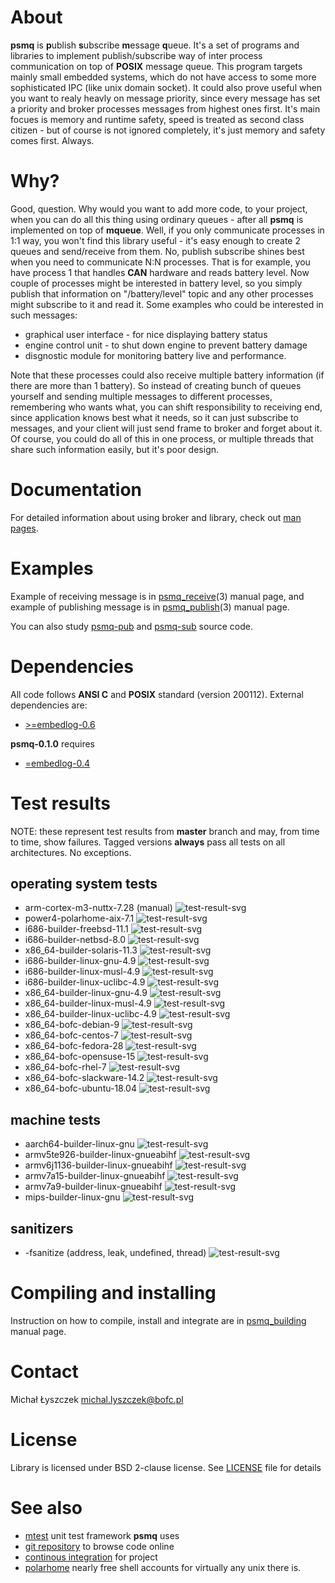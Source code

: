 [kursg-meta]: # (order: 1)

About
=====

**psmq** is **p**ublish **s**ubscribe **m**essage **q**ueue. It's a set of
programs and libraries to implement publish/subscribe way of inter process
communication on top of **POSIX** message queue. This program targets mainly
small embedded systems, which do not have access to some more sophisticated IPC
(like unix domain socket). It could also prove useful when you want to realy
heavly on message priority, since every message has set a priority and broker
processes messages from highest ones first. It's main focues is memory and
runtime safety, speed is treated as second class citizen - but of course is not
ignored completely, it's just memory and safety comes first. Always.

Why?
====

Good, question. Why would you want to add more code, to your project, when you
can do all this thing using ordinary queues - after all **psmq** is implemented on
top of **mqueue**. Well, if you only communicate processes in 1:1 way, you won't
find this library useful - it's easy enough to create 2 queues and send/receive
from them. No, publish subscribe shines best when you need to communicate N:N
processes. That is for example, you have process 1 that handles **CAN** hardware
and reads battery level. Now couple of processes might be interested in battery
level, so you simply publish that information on "/battery/level" topic and any
other processes might subscribe to it and read it. Some examples who could be
interested in such messages:

* graphical user interface - for nice displaying battery status
* engine control unit - to shut down engine to prevent battery damage
* disgnostic module for monitoring battery live and performance.

Note that these processes could also receive multiple battery information (if
there are more than 1 battery). So instead of creating bunch of queues yourself
and sending multiple messages to different processes, remembering who wants
what, you can shift responsibility to receiving end, since application knows
best what it needs, so it can just subscribe to messages, and your client will
just send frame to broker and forget about it. Of course, you could do all of
this in one process, or multiple threads that share such information easily, but
it's poor design.

Documentation
=============

For detailed information about using broker and library, check out
[man pages](https://psmq.bofc.pl/manuals.html).

Examples
========

Example of receiving message is in
[psmq_receive](https://psmq.bofc.pl/manuals/psmq_receive.3.html)(3) manual
page, and example of publishing message is in
[psmq_publish](https://psmq.bofc.pl/manuals/psmq_publish.3.html)(3) manual
page.

You can also study [psmq-pub](https://git.bofc.pl/psmq/tree/src/psmq-pub.c)
and [psmq-sub](https://git.bofc.pl/psmq/tree/src/psmq-sub.c) source code.

Dependencies
============

All code follows **ANSI C** and **POSIX** standard (version 200112).
External dependencies are:

* [>=embedlog-0.6](https://embedlog.bofc.pl)

**psmq-0.1.0** requires
* [=embedlog-0.4](https://embedlog.bofc.pl)

Test results
============

NOTE: these represent test results from **master** branch and may, from time to
time, show failures. Tagged versions **always** pass all tests on all
architectures. No exceptions.

operating system tests
----------------------

* arm-cortex-m3-nuttx-7.28 (manual) ![test-result-svg][fsan]
* power4-polarhome-aix-7.1 ![test-result-svg][p4aix]
* i686-builder-freebsd-11.1 ![test-result-svg][x32fb]
* i686-builder-netbsd-8.0 ![test-result-svg][x32nb]
* x86_64-builder-solaris-11.3 ![test-result-svg][x64ss]
* i686-builder-linux-gnu-4.9 ![test-result-svg][x32lg]
* i686-builder-linux-musl-4.9 ![test-result-svg][x32lm]
* i686-builder-linux-uclibc-4.9 ![test-result-svg][x32lu]
* x86_64-builder-linux-gnu-4.9 ![test-result-svg][x64lg]
* x86_64-builder-linux-musl-4.9 ![test-result-svg][x64lm]
* x86_64-builder-linux-uclibc-4.9 ![test-result-svg][x64lu]
* x86_64-bofc-debian-9 ![test-result-svg][x64debian9]
* x86_64-bofc-centos-7 ![test-result-svg][x64centos7]
* x86_64-bofc-fedora-28 ![test-result-svg][x64fedora28]
* x86_64-bofc-opensuse-15 ![test-result-svg][x64suse15]
* x86_64-bofc-rhel-7 ![test-result-svg][x64rhel7]
* x86_64-bofc-slackware-14.2 ![test-result-svg][x64slackware142]
* x86_64-bofc-ubuntu-18.04 ![test-result-svg][x64ubuntu1804]

machine tests
-------------

* aarch64-builder-linux-gnu ![test-result-svg][a64lg]
* armv5te926-builder-linux-gnueabihf ![test-result-svg][armv5]
* armv6j1136-builder-linux-gnueabihf ![test-result-svg][armv6]
* armv7a15-builder-linux-gnueabihf ![test-result-svg][armv7a15]
* armv7a9-builder-linux-gnueabihf ![test-result-svg][armv7a9]
* mips-builder-linux-gnu ![test-result-svg][m32lg]

sanitizers
----------

* -fsanitize (address, leak, undefined, thread) ![test-result-svg][fsan]

Compiling and installing
========================

Instruction on how to compile, install and integrate are in
[psmq_building](https://psmq.bofc.pl/manuals/psmq_building.7.html) manual
page.

Contact
=======

Michał Łyszczek <michal.lyszczek@bofc.pl>

License
=======

Library is licensed under BSD 2-clause license. See
[LICENSE](http://git.bofc.pl/psmq/tree/LICENSE) file for details

See also
========

* [mtest](http://mtest.bofc.pl) unit test framework **psmq** uses
* [git repository](http://git.bofc.pl/psmq) to browse code online
* [continous integration](http://ci.psmq.bofc.pl) for project
* [polarhome](http://www.polarhome.com) nearly free shell accounts for
  virtually any unix there is.

[a64lg]: http://ci.psmq.bofc.pl/badges/aarch64-builder-linux-gnu-tests.svg
[armv5]: http://ci.psmq.bofc.pl/badges/armv5te926-builder-linux-gnueabihf-tests.svg
[armv6]: http://ci.psmq.bofc.pl/badges/armv6j1136-builder-linux-gnueabihf-tests.svg
[armv7a15]: http://ci.psmq.bofc.pl/badges/armv7a15-builder-linux-gnueabihf-tests.svg
[armv7a9]: http://ci.psmq.bofc.pl/badges/armv7a9-builder-linux-gnueabihf-tests.svg
[x32fb]: http://ci.psmq.bofc.pl/badges/i686-builder-freebsd-tests.svg
[x32lg]: http://ci.psmq.bofc.pl/badges/i686-builder-linux-gnu-tests.svg
[x32lm]: http://ci.psmq.bofc.pl/badges/i686-builder-linux-musl-tests.svg
[x32lu]: http://ci.psmq.bofc.pl/badges/i686-builder-linux-uclibc-tests.svg
[x32nb]: http://ci.psmq.bofc.pl/badges/i686-builder-netbsd-tests.svg
[m32lg]: http://ci.psmq.bofc.pl/badges/mips-builder-linux-gnu-tests.svg
[x64lg]: http://ci.psmq.bofc.pl/badges/x86_64-builder-linux-gnu-tests.svg
[x64lm]: http://ci.psmq.bofc.pl/badges/x86_64-builder-linux-musl-tests.svg
[x64lu]: http://ci.psmq.bofc.pl/badges/x86_64-builder-linux-uclibc-tests.svg
[x64ss]: http://ci.psmq.bofc.pl/badges/x86_64-builder-solaris-tests.svg
[p4aix]: http://ci.psmq.bofc.pl/badges/power4-polarhome-aix-tests.svg
[x64debian9]: http://ci.psmq.bofc.pl/badges/x86_64-debian-9-tests.svg
[x64centos7]: http://ci.psmq.bofc.pl/badges/x86_64-centos-7-tests.svg
[x64fedora28]: http://ci.psmq.bofc.pl/badges/x86_64-fedora-28-tests.svg
[x64suse15]: http://ci.psmq.bofc.pl/badges/x86_64-opensuse-15-tests.svg
[x64rhel7]: http://ci.psmq.bofc.pl/badges/x86_64-rhel-7-tests.svg
[x64slackware142]: http://ci.psmq.bofc.pl/badges/x86_64-slackware-142-tests.svg
[x64ubuntu1804]: http://ci.psmq.bofc.pl/badges/x86_64-ubuntu-1804-tests.svg
[fsan]: http://ci.psmq.bofc.pl/badges/fsanitize.svg

